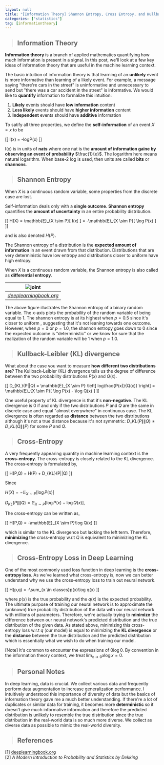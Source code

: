 ```yaml
---
layout: null
title: "[Information Theory] Shannon Entropy, Cross Entropy, and Kullback-Leibler(KL) Divergence"
categories: ["statistics"]
tag: [informationtheory]
---
```


> ## Information Theory

**Information theory** is a branch of applied mathematics quantifying how much information is present in a signal. In this post, we'll look at a few key ideas of information theory that are useful in the machine learning context.

The basic intuition of information theory is that learning of an **unlikely** event is more informative than learning of a likely event. For example, a message saying "there're cars in the street" is uninformative and unnecessary to send but "there was a car accident in the street" is informative. We would like to **quantify** information to formalize this intuition:

1. **Likely** events should have **low information** content
2. **Less likely** events should have **higher information** content
3. **Independent** events should have **additive** information

To satify all three properties, we define the **self-information** of an event $X=x$ to be

\[[ I(x) = -logP(x) \]]

I(x) is in units of **nats** where one nat is the **amount of information gaine by observing an event of probability** $\frac{1}{e}$. The logarithm here means natural logarithm. When base-2 log is used, then units are called **bits** or **shannons**.

> ## Shannon Entropy

When $X$ is a continuous random variable, some properties from the discrete case are lost.

Self-information deals only with a **single outcome**. **Shannon entropy** quantifies the **amount of uncertainty** in an entire probability distribution.

\[[ H(X) = \mathbb{E}\_{X \sim P}[ I(x) ] = -\mathbb{E}\_{X \sim P}[ \log P(x) ] \]]

and is also denoted $H(P)$.

The Shannon entropy of a distribution is the **expected amount of information** in an event drawn from that distribution. Distributions that are very deterministic have low entropy and distributions closer to uniform have high entropy.

When $X$ is a continuous random variable, the Shannon entropy is also called as **differential entropy**.

|          ![joint](../../assets/images/statistics/images/shannon.png)          |
| :---------------------------------------------------------------------------: |
| _[deeplearningbook.org](https://www.deeplearningbook.org/contents/prob.html)_ |

The above figure illustrates the Shannon entropy of a binary random variable. The x-axis plots the probability of the random variable of being equal to $1$. The shannon entropy is at its highest when $p=0.5$ since it's closer to uniform , suggesting that it's not leaning towards one outcome. However, when $p=0$ or $p=1.0$, the shannon entropy goes down to $0$ since the expected outcome is "deterministic" or we know for sure that the realization of the random variable will be $1$ when $p=1.0$.

> ## Kullback-Leibler (KL) divergence

What about the case you want to measure **how different two distributions are**? The Kullback-Leibler (KL) divergence tells us the degree of difference between the two probability distributions $P(x)$ and $Q(x)$.

\[[ D\_{KL}(P\|\|Q) = \mathbb{E}\_{X \sim P} \left[ log\frac{P(x)}{Q(x)} \right] = \mathbb{E}\_{X \sim P}[ \log P(x) - \log Q(x) ] \]]

One useful property of KL divergence is that it's **non-negative**. The KL divergence is $0$ if and only if the two distributions $P$ and $Q$ are the same in discrete case and equal "almost everywhere" in continuous case. The KL divergence is often regarded as **distance** between the two distributions although it's not a true distance because it's not symmetric: $D\_{KL}(P\|\|Q) \neq D\_{KL}(Q\|\|P)$ for some $P$ and $Q$.

> ## Cross-Entropy

A very frequently appearing quantity in machine learning context is the **cross-entropy**. The cross-entropy is closely related to the KL divergence. The cross-entropy is formulated by,

\[[ H(P,Q) = H(P) + D_{KL}(P\|\|Q) \]]

Since

$H(X) = -\mathbb{E}_{X \sim P}[\log P(x)]$

$D_{KL}(P\|\|Q) = \mathbb{E}_{X \sim P}[\log P(x) - \log Q(x)]$,

The cross-entropy can be written as,

\[[ H(P,Q) = -\mathbb{E}_{X \sim P}\log Q(x) \]]

which is similar to the KL divergence but lacking the left term. Therefore, **minimizing** the cross-entropy w.r.t $Q$ is equivalent to minimizing the KL divergence.

> ## Cross-Entropy Loss in Deep Learning

One of the most commonly used loss function in deep learning is the **cross-entropy loss**. As we've learned what cross-entropy is, now we can better understand why we use the cross-entropy loss to train out neural network.

\[[ H(p,q) = -\sum_{x \in classes}p(x)\log q(x) \]]

where $p(x)$ is the true probability and the $q(x)$ is the expected probability. The ultimate purpose of training our neural network is to approximate the (unknown) true probability distribution of the data with our neural network with millions of parameters. Therefore, we're actually trying to **minimize** the difference between our neural network's predicted distribution and the true distribution of the given data. As stated above, minimizing this cross-entropy loss w.r.t $q$ (our model) is equal to minimizing the **KL divergence** or the **distance** between the true distribution and the predicted distribution which is essentially what we wish to do when training our model.

[Note] It's common to encounter the expressions of $0\log0$. By convention in the information theory context, we treat $\lim_{x \rightarrow 0}x \log x=0$.

> ## Personal Notes

In deep learning, data is crucial. We collect various data and frequently perform data augmentation to increase generalization performance. I intuitively understood this importance of diversity of data but the basics of information theory gave me a much better understanding. If there're a lot of duplicates or similar data for training, it becomes more **deterministic** so it doesn't give much informative information and therefore the predicted distribution is unlikely to resemble the true distribution since the true distribution in the real-world data is so much more diverse. We collect as diverse data as possible to mimic the real-world diversity.

> ## References

[1] [deeplearningbook.org](https://www.deeplearningbook.org/)  
[2] _A Modern Introduction to Probability and Statistics by Dekking_
